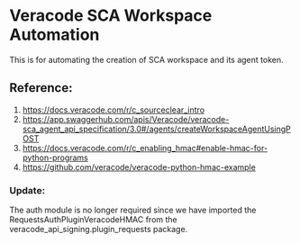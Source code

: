 # Veracode SCA Workspace Automation

This is for automating the creation of SCA workspace and its agent token.

## Reference:
1. https://docs.veracode.com/r/c_sourceclear_intro
2. https://app.swaggerhub.com/apis/Veracode/veracode-sca_agent_api_specification/3.0#/agents/createWorkspaceAgentUsingPOST
3. https://docs.veracode.com/r/c_enabling_hmac#enable-hmac-for-python-programs 
4. https://github.com/veracode/veracode-python-hmac-example

### Update:  
The auth module is no longer required since we have imported the RequestsAuthPluginVeracodeHMAC from the veracode_api_signing.plugin_requests package.